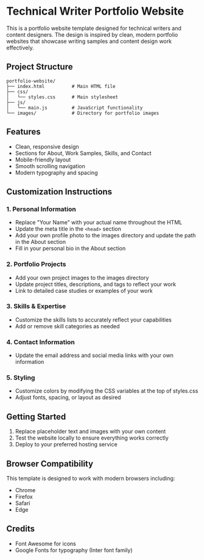 # Technical Writer Portfolio Website

This is a portfolio website template designed for technical writers and content designers. The design is inspired by clean, modern portfolio websites that showcase writing samples and content design work effectively.

## Project Structure

```
portfolio-website/
├── index.html          # Main HTML file
├── css/
│   └── styles.css      # Main stylesheet
├── js/
│   └── main.js         # JavaScript functionality
└── images/             # Directory for portfolio images
```

## Features

- Clean, responsive design
- Sections for About, Work Samples, Skills, and Contact
- Mobile-friendly layout
- Smooth scrolling navigation
- Modern typography and spacing

## Customization Instructions

### 1. Personal Information
- Replace "Your Name" with your actual name throughout the HTML
- Update the meta title in the `<head>` section
- Add your own profile photo to the images directory and update the path in the About section
- Fill in your personal bio in the About section

### 2. Portfolio Projects
- Add your own project images to the images directory
- Update project titles, descriptions, and tags to reflect your work
- Link to detailed case studies or examples of your work

### 3. Skills & Expertise
- Customize the skills lists to accurately reflect your capabilities
- Add or remove skill categories as needed

### 4. Contact Information
- Update the email address and social media links with your own information

### 5. Styling
- Customize colors by modifying the CSS variables at the top of styles.css
- Adjust fonts, spacing, or layout as desired

## Getting Started

1. Replace placeholder text and images with your own content
2. Test the website locally to ensure everything works correctly
3. Deploy to your preferred hosting service

## Browser Compatibility

This template is designed to work with modern browsers including:
- Chrome
- Firefox
- Safari
- Edge

## Credits

- Font Awesome for icons
- Google Fonts for typography (Inter font family)
